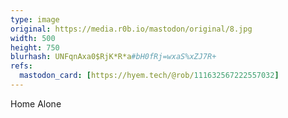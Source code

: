 ```yaml
---
type: image
original: https://media.r0b.io/mastodon/original/8.jpg
width: 500
height: 750
blurhash: UNFqnAxa0$RjK*R*a#bH0fRj=wxaS%xZJ7R+
refs:
  mastodon_card: [https://hyem.tech/@rob/111632567222557032]
---
```


Home Alone
